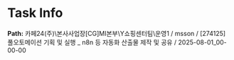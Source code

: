 # Task Info

**Path:** 카페24(주)\본사사업장\[CG]MI본부\Y쇼핑센터팀\운영1 / msson / [274125] 풀오토메이션 기획 및 실행 _ n8n 등 자동화 산출물 제작 및 공유 / 2025-08-01_00-00-00

